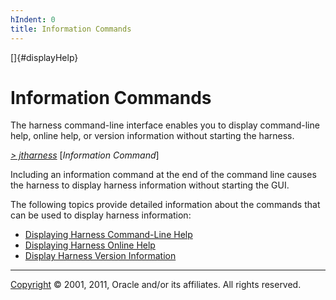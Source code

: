 ```yaml
---
hIndent: 0
title: Information Commands
---
```


[]{#displayHelp}

# Information Commands

The harness command-line interface enables you to display command-line help, online help, or version
information without starting the harness.

[*\> jtharness*](aboutExamples.html) \[*Information Command*\]

Including an information command at the end of the command line causes the harness to display
harness information without starting the GUI.

The following topics provide detailed information about the commands that can be used to display
harness information:

-   [Displaying Harness Command-Line Help](commandHelp.html)
-   [Displaying Harness Online Help](onlineHelp.html)
-   [Display Harness Version Information](versionInfo.html)

----------------------------------------------------------------------------------------------------

[Copyright](../copyright.html) © 2001, 2011, Oracle and/or its affiliates. All rights reserved.
